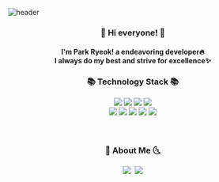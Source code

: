 ![header](https://capsule-render.vercel.app/api?type=slice&color=gradient&customColorList=3&height=200&section=header&text=new%20fervor();&fontSize=90&fontColor=000000&fontAlign=50&fontAlignY=70)

<h3 align="center">👋 Hi everyone! 👋</h3>
<h4 align="center">I'm Park Ryeok! a endeavoring developer🔥<br>I always do my best and strive for excellence✨</h4>
<h3 align="center">📚 Technology Stack 📚</h3>
<div align="center">
  <img src="https://img.shields.io/badge/-JAVA-green?style=plastic"/> <img src="https://img.shields.io/badge/-SpringBoot-orange?style=plastic"/> <img       src="https://img.shields.io/badge/-MySQL-yellowgreen?style=plastic"/> <img src="https://img.shields.io/badge/-JAVASCRIPT-blue?style=plastic"/><br>
  <img src="https://img.shields.io/badge/-MyBatis-lightgrey?style=plastic"/>
  <img src="https://img.shields.io/badge/-HTML-brightgreen?style=plastic"/>
  <img src="https://img.shields.io/badge/-CSS-yellow?style=plastic"/>
  <img src="https://img.shields.io/badge/-AWS-black?style=plastic"/>
  <img src="https://img.shields.io/badge/-Git-black?style=plastic"/>
</div>
<br>
<br>
<h3 align="center"> 🌛 About Me 🌜 </h3>
<div align="center">
<a href="https://www.notion.so/Ryeok-s-since-11-08-c65e1ba4ca8547c5aa34bfe1cd5868c0"><img src="https://img.shields.io/badge/Tech%20Blog-3399FF?style=flat-square&logo=Notion&logoColor=white&link= https://www.notion.so/since-11-08-c65e1ba4ca8547c5aa34bfe1cd5868c0"/></a>&nbsp
<a href="mailto:pryeok@gmail.com"><img src="https://img.shields.io/badge/Gmail-d14836?style=flat-square&logo=Gmail&logoColor=white&link=mailto:pryeok@gmail.com"/></a>
</div>

